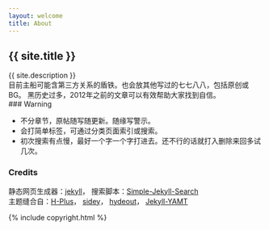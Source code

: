 ```yaml
---
layout: welcome
title: About
---
```


<h2>{{ site.title }}</h2>
{{ site.description }}
<br>
目前主船可能含第三方关系的盾铁。也会放其他写过的七七八八，包括原创或BG。  
黑历史过多，2012年之前的文章可以有效帮助大家找到自信。
<br>
### Warning

- 不分章节，原帖随写随更新。随缘写警示。
- 会打简单标签，可通过分类页面索引或搜索。
- 初次搜索有点慢，最好一个字一个字打进去。还不行的话就打入删除来回多试几次。

### Credits

  静态网页生成器：<a target="_blank" href="https://github.com/jekyll/jekyll">jekyll</a>，
  搜索脚本：<a target="_blank" href="https://github.com/christian-fei/Simple-Jekyll-Search">Simple-Jekyll-Search</a>  
  主题缝合自：<a target="_blank" href="https://github.com/xz-777/H-Plus">H-Plus</a>，
  <a target="_blank" href="https://github.com/ronv/sidey">sidey</a>，
  <a target="_blank" href="https://github.com/fongandrew/hydeout">hydeout</a>，
  <a target="_blank" href="https://github.com/PandaSekh/Jekyll-YAMT">Jekyll-YAMT</a>

<div>{% include copyright.html %}</div>
